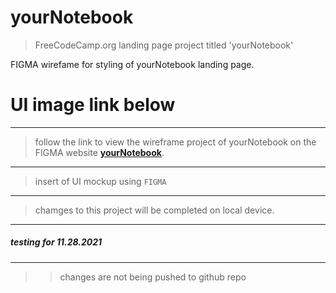 # yourNotebook
>FreeCodeCamp.org landing page project titled 'yourNotebook'

FIGMA wirefame for styling of yourNotebook landing page. 
# UI image link below

---

>follow the link to view the wireframe project of yourNotebook on the FIGMA website **[yourNotebook](https://www.figma.com/file/sjeVJUSRqkolQCd6mrtYJP/yourNotebook?node-id=0%3A1)**.

---

>insert of UI mockup using <code>FIGMA</code>

---

>chamges to this project will be completed on local device.

---

##### testing for 11.28.2021

---

>>changes are not being pushed to github repo

